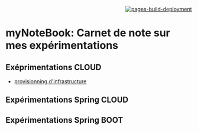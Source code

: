 
[<p align='right'>![pages-build-deployment</p>](https://github.com/dsissoko/myNoteBook/actions/workflows/pages/pages-build-deployment/badge.svg)](https://github.com/dsissoko/myNoteBook/actions/workflows/pages/pages-build-deployment)

# myNoteBook: Carnet de note sur mes expérimentations

## Exéprimentations CLOUD

- [provisionning d'infrastructure](https://dsissoko.github.io/infra-provisionning/)

## Expérimentations Spring CLOUD

## Expérimentations Spring BOOT


